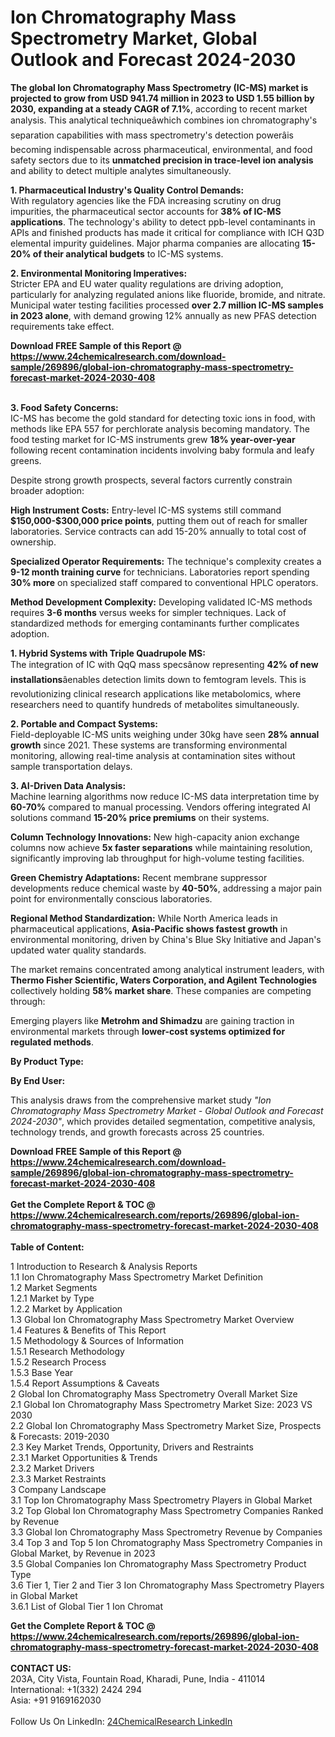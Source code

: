<h1>Ion Chromatography Mass Spectrometry Market, Global Outlook and Forecast 2024-2030</h1><p><strong>The global Ion Chromatography Mass Spectrometry (IC-MS) market is projected to grow from USD 941.74 million in 2023 to USD 1.55 billion by 2030, expanding at a steady CAGR of 7.1%</strong>, according to recent market analysis. This analytical techniqueâwhich combines ion chromatography's separation capabilities with mass spectrometry's detection powerâis becoming indispensable across pharmaceutical, environmental, and food safety sectors due to its <strong>unmatched precision in trace-level ion analysis</strong> and ability to detect multiple analytes simultaneously.</p><p><strong>1. Pharmaceutical Industry's Quality Control Demands:</strong><br>
With regulatory agencies like the FDA increasing scrutiny on drug impurities, the pharmaceutical sector accounts for <strong>38% of IC-MS applications</strong>. The technology's ability to detect ppb-level contaminants in APIs and finished products has made it critical for compliance with ICH Q3D elemental impurity guidelines. Major pharma companies are allocating <strong>15-20% of their analytical budgets</strong> to IC-MS systems.</p><p><strong>2. Environmental Monitoring Imperatives:</strong><br>
Stricter EPA and EU water quality regulations are driving adoption, particularly for analyzing regulated anions like fluoride, bromide, and nitrate. Municipal water testing facilities processed <strong>over 2.7 million IC-MS samples in 2023 alone</strong>, with demand growing 12% annually as new PFAS detection requirements take effect.</p><div><b>Download FREE Sample of this Report @ 
            <a href="https://www.24chemicalresearch.com/download-sample/269896/global-ion-chromatography-mass-spectrometry-forecast-market-2024-2030-408">
            https://www.24chemicalresearch.com/download-sample/269896/global-ion-chromatography-mass-spectrometry-forecast-market-2024-2030-408</a></b></div><br><p><strong>3. Food Safety Concerns:</strong><br>
IC-MS has become the gold standard for detecting toxic ions in food, with methods like EPA 557 for perchlorate analysis becoming mandatory. The food testing market for IC-MS instruments grew <strong>18% year-over-year</strong> following recent contamination incidents involving baby formula and leafy greens.</p><p>Despite strong growth prospects, several factors currently constrain broader adoption:</p><p><strong>High Instrument Costs:</strong> Entry-level IC-MS systems still command <strong>$150,000-$300,000 price points</strong>, putting them out of reach for smaller laboratories. Service contracts can add 15-20% annually to total cost of ownership.</p><p><strong>Specialized Operator Requirements:</strong> The technique's complexity creates a <strong>9-12 month training curve</strong> for technicians. Laboratories report spending <strong>30% more</strong> on specialized staff compared to conventional HPLC operators.</p><p><strong>Method Development Complexity:</strong> Developing validated IC-MS methods requires <strong>3-6 months</strong> versus weeks for simpler techniques. Lack of standardized methods for emerging contaminants further complicates adoption.</p><p><strong>1. Hybrid Systems with Triple Quadrupole MS:</strong><br>
The integration of IC with QqQ mass specsânow representing <strong>42% of new installations</strong>âenables detection limits down to femtogram levels. This is revolutionizing clinical research applications like metabolomics, where researchers need to quantify hundreds of metabolites simultaneously.</p><p><strong>2. Portable and Compact Systems:</strong><br>
Field-deployable IC-MS units weighing under 30kg have seen <strong>28% annual growth</strong> since 2021. These systems are transforming environmental monitoring, allowing real-time analysis at contamination sites without sample transportation delays.</p><p><strong>3. AI-Driven Data Analysis:</strong><br>
Machine learning algorithms now reduce IC-MS data interpretation time by <strong>60-70%</strong> compared to manual processing. Vendors offering integrated AI solutions command <strong>15-20% price premiums</strong> on their systems.</p><p><strong>Column Technology Innovations:</strong> New high-capacity anion exchange columns now achieve <strong>5x faster separations</strong> while maintaining resolution, significantly improving lab throughput for high-volume testing facilities.</p><p><strong>Green Chemistry Adaptations:</strong> Recent membrane suppressor developments reduce chemical waste by <strong>40-50%</strong>, addressing a major pain point for environmentally conscious laboratories.</p><p><strong>Regional Method Standardization:</strong> While North America leads in pharmaceutical applications, <strong>Asia-Pacific shows fastest growth</strong> in environmental monitoring, driven by China's Blue Sky Initiative and Japan's updated water quality standards.</p><p>The market remains concentrated among analytical instrument leaders, with <strong>Thermo Fisher Scientific, Waters Corporation, and Agilent Technologies</strong> collectively holding <strong>58% market share</strong>. These companies are competing through:</p><p>Emerging players like <strong>Metrohm and Shimadzu</strong> are gaining traction in environmental markets through <strong>lower-cost systems optimized for regulated methods</strong>.</p><p><strong>By Product Type:</strong></p><p><strong>By End User:</strong></p><p>This analysis draws from the comprehensive market study <em>"Ion Chromatography Mass Spectrometry Market - Global Outlook and Forecast 2024-2030"</em>, which provides detailed segmentation, competitive analysis, technology trends, and growth forecasts across 25 countries.</p><div><b>Download FREE Sample of this Report @ 
            <a href="https://www.24chemicalresearch.com/download-sample/269896/global-ion-chromatography-mass-spectrometry-forecast-market-2024-2030-408">
            https://www.24chemicalresearch.com/download-sample/269896/global-ion-chromatography-mass-spectrometry-forecast-market-2024-2030-408</a></b></div><br><div><b>Get the Complete Report & TOC @ 
            <a href="https://www.24chemicalresearch.com/reports/269896/global-ion-chromatography-mass-spectrometry-forecast-market-2024-2030-408">
            https://www.24chemicalresearch.com/reports/269896/global-ion-chromatography-mass-spectrometry-forecast-market-2024-2030-408</a></b></div><br>
            <b>Table of Content:</b><p>1 Introduction to Research & Analysis Reports<br />
    1.1 Ion Chromatography Mass Spectrometry Market Definition<br />
    1.2 Market Segments<br />
        1.2.1 Market by Type<br />
        1.2.2 Market by Application<br />
    1.3 Global Ion Chromatography Mass Spectrometry Market Overview<br />
    1.4 Features & Benefits of This Report<br />
    1.5 Methodology & Sources of Information<br />
        1.5.1 Research Methodology<br />
        1.5.2 Research Process<br />
        1.5.3 Base Year<br />
        1.5.4 Report Assumptions & Caveats<br />
2 Global Ion Chromatography Mass Spectrometry Overall Market Size<br />
    2.1 Global Ion Chromatography Mass Spectrometry Market Size: 2023 VS 2030<br />
    2.2 Global Ion Chromatography Mass Spectrometry Market Size, Prospects & Forecasts: 2019-2030<br />
    2.3 Key Market Trends, Opportunity, Drivers and Restraints<br />
        2.3.1 Market Opportunities & Trends<br />
        2.3.2 Market Drivers<br />
        2.3.3 Market Restraints<br />
3 Company Landscape<br />
    3.1 Top Ion Chromatography Mass Spectrometry Players in Global Market<br />
    3.2 Top Global Ion Chromatography Mass Spectrometry Companies Ranked by Revenue<br />
    3.3 Global Ion Chromatography Mass Spectrometry Revenue by Companies<br />
    3.4 Top 3 and Top 5 Ion Chromatography Mass Spectrometry Companies in Global Market, by Revenue in 2023<br />
    3.5 Global Companies Ion Chromatography Mass Spectrometry Product Type<br />
    3.6 Tier 1, Tier 2 and Tier 3 Ion Chromatography Mass Spectrometry Players in Global Market<br />
        3.6.1 List of Global Tier 1 Ion Chromat</p><div><b>Get the Complete Report & TOC @ 
            <a href="https://www.24chemicalresearch.com/reports/269896/global-ion-chromatography-mass-spectrometry-forecast-market-2024-2030-408">
            https://www.24chemicalresearch.com/reports/269896/global-ion-chromatography-mass-spectrometry-forecast-market-2024-2030-408</a></b></div><br><b>CONTACT US:</b><br>
            203A, City Vista, Fountain Road, Kharadi, Pune, India - 411014<br>
            International: +1(332) 2424 294<br>
            Asia: +91 9169162030 <br><br>
            Follow Us On LinkedIn: <a href="https://www.linkedin.com/company/24chemicalresearch/">24ChemicalResearch LinkedIn</a>
